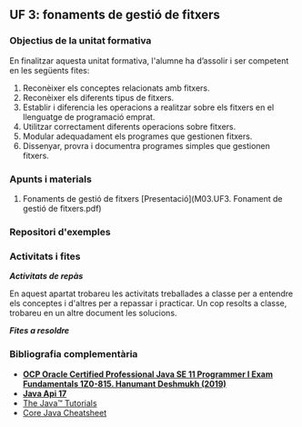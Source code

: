 ## UF 3: fonaments de gestió de fitxers

### Objectius de la unitat formativa

En finalitzar aquesta unitat formativa, l'alumne ha d’assolir i ser competent en les següents fites:

1. Reconèixer els conceptes relacionats amb fitxers.
2. Reconèixer els diferents tipus de fitxers.
3. Establir i diferencia les operacions a realitzar sobre els fitxers en el llenguatge de programació emprat.
4. Utilitzar correctament diferents operacions sobre fitxers.
5. Modular adequadament els programes que gestionen fitxers.
6. Dissenyar, provra i documentra programes simples que gestionen fitxers.


### Apunts i materials

1. Fonaments de gestió de fitxers [Presentació](M03.UF3. Fonament de gestió de fitxers.pdf)

### Repositori d'exemples


### Activitats i fites

**_Activitats de repàs_**

En aquest apartat trobareu les activitats treballades a classe per a entendre els conceptes i d'altres per a repassar i practicar. Un cop resolts a classe, trobareu en un altre document les solucions.


**_Fites a resoldre_**



### Bibliografia complementària
- [**OCP Oracle Certified Professional Java SE 11 Programmer I Exam Fundamentals 1Z0-815. Hanumant Deshmukh (2019)**](https://www.amazon.es/gp/product/1086955811)
- [**Java Api 17**](https://docs.oracle.com/en/java/javase/17/docs/api/)
- [The Java™ Tutorials](https://docs.oracle.com/javase/tutorial/java/nutsandbolts/index.html)
- [Core Java Cheatsheet](https://drive.google.com/file/d/1b6eTYzY9RvU4YWNFDI4NZrh_QKVWEMIe/view?usp=share_link)
